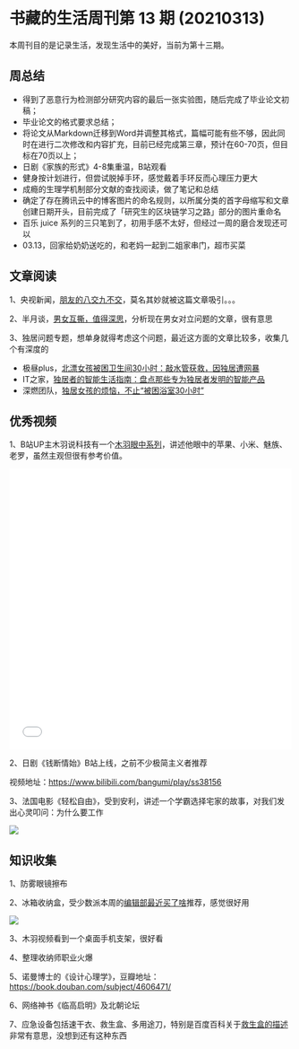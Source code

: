 # 书藏的生活周刊第 13 期 (20210313)


本周刊目的是记录生活，发现生活中的美好，当前为第十三期。

<!--more-->

## 周总结

- 得到了恶意行为检测部分研究内容的最后一张实验图，随后完成了毕业论文初稿；
- 毕业论文的格式要求总结；
- 将论文从Markdown迁移到Word并调整其格式，篇幅可能有些不够，因此同时在进行二次修改和内容扩充，目前已经完成第三章，预计在60-70页，但目标在70页以上；
- 日剧《家族的形式》4-8集重温，B站观看
- 健身按计划进行，但尝试脱掉手环，感觉戴着手环反而心理压力更大
- 成瘾的生理学机制部分文献的查找阅读，做了笔记和总结
- 确定了存在腾讯云中的博客图片的命名规则，以所属分类的首字母缩写和文章创建日期开头，目前完成了「研究生的区块链学习之路」部分的图片重命名
- 百乐 juice 系列的三只笔到了，初用手感不太好，但经过一周的磨合发现还可以
- 03.13，回家给奶奶送吃的，和老妈一起到二姐家串门，超市买菜

## 文章阅读

1、央视新闻，[朋友的八交九不交](https://weibo.com/ttarticle/p/show?id=2309404614066797936913)，莫名其妙就被这篇文章吸引。。。

2、半月谈，[男女互撕，值得深思](https://www.msn.cn/zh-cn/news/society/%e5%8d%8a%e6%9c%88%e8%b0%88-%e7%94%b7%e5%a5%b3%e4%ba%92%e6%92%95-%e5%80%bc%e5%be%97%e6%b7%b1%e6%80%9d/ar-BB1esZQy?li=BBULk1C)，分析现在男女对立问题的文章，很有意思

3、独居问题专题，想单身就得考虑这个问题，最近这方面的文章比较多，收集几个有深度的

- 极昼plus，[北漂女孩被困卫生间30小时：敲水管获救，因独居遭网暴](https://www.sohu.com/a/453240269_120146415)
- IT之家，[独居者的智能生活指南：盘点那些专为独居者发明的智能产品](https://www.ithome.com/0/538/543.htm)
- 深燃团队，[独居女孩的烦恼，不止“被困浴室30小时”](https://mp.weixin.qq.com/s/o7wZFD80XMS2THRPnfuI6w)

## 优秀视频

1、B站UP主木羽说科技有一个[木羽眼中系列](https://space.bilibili.com/477278/channel/detail?cid=79598)，讲述他眼中的苹果、小米、魅族、老罗，虽然主观但很有参考价值。

<iframe src="//player.bilibili.com/player.html?aid=60690276&cid=105625262&page=1&high_quality=1" width="100%" height="500" scrolling="no" border="0" frameborder="no" framespacing="0" allowfullscreen="true"> </iframe>

2、日剧《钱断情始》B站上线，之前不少极简主义者推荐

视频地址：https://www.bilibili.com/bangumi/play/ss38156

3、法国电影《轻松自由》，受到安利，讲述一个学霸选择宅家的故事，对我们发出心灵叩问：为什么要工作

![](https://pic1.zhimg.com/v2-7507a4e1324a46dc5253f72cbd7f2736_1440w.jpg?source=172ae18b)

## 知识收集

1、防雾眼镜擦布

2、冰箱收纳盒，受少数派本周的[编辑部最近买了啥](https://sspai.com/post/65462)推荐，感觉很好用

![](https://cdn.sspai.com/2021/03/11/ef322deed90347b320e553f098571789.jpg?imageView2/2/w/1120/q/90/interlace/1/ignore-error/1)

3、木羽视频看到一个桌面手机支架，很好看

4、整理收纳师职业火爆

5、诺曼博士的《设计心理学》，豆瓣地址：https://book.douban.com/subject/4606471/

6、网络神书《临高启明》及北朝论坛

7、应急设备包括速干衣、救生盒、多用途刀，特别是百度百科关于[救生盒的描述](https://baike.baidu.com/item/%E6%95%91%E7%94%9F%E7%9B%92/12592814)非常有意思，没想到还有这种东西





